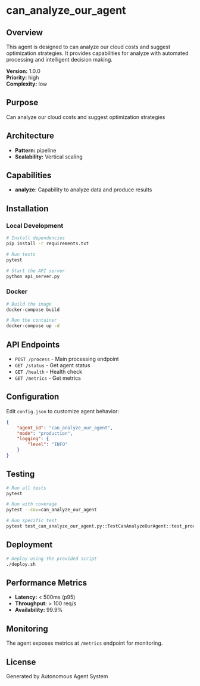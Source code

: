 # can_analyze_our_agent

## Overview
This agent is designed to can analyze our cloud costs and suggest optimization strategies. It provides capabilities for analyze with automated processing and intelligent decision making.

**Version:** 1.0.0  
**Priority:** high  
**Complexity:** low  

## Purpose
Can analyze our cloud costs and suggest optimization strategies

## Architecture
- **Pattern:** pipeline
- **Scalability:** Vertical scaling

## Capabilities
- **analyze**: Capability to analyze data and produce results


## Installation

### Local Development
```bash
# Install dependencies
pip install -r requirements.txt

# Run tests
pytest

# Start the API server
python api_server.py
```

### Docker
```bash
# Build the image
docker-compose build

# Run the container
docker-compose up -d
```

## API Endpoints

- `POST /process` - Main processing endpoint
- `GET /status` - Get agent status
- `GET /health` - Health check
- `GET /metrics` - Get metrics

## Configuration

Edit `config.json` to customize agent behavior:

```json
{
    "agent_id": "can_analyze_our_agent",
    "mode": "production",
    "logging": {
        "level": "INFO"
    }
}
```

## Testing

```bash
# Run all tests
pytest

# Run with coverage
pytest --cov=can_analyze_our_agent

# Run specific test
pytest test_can_analyze_our_agent.py::TestCanAnalyzeOurAgent::test_process_success
```

## Deployment

```bash
# Deploy using the provided script
./deploy.sh
```

## Performance Metrics

- **Latency:** < 500ms (p95)
- **Throughput:** > 100 req/s
- **Availability:** 99.9%

## Monitoring

The agent exposes metrics at `/metrics` endpoint for monitoring.

## License

Generated by Autonomous Agent System
